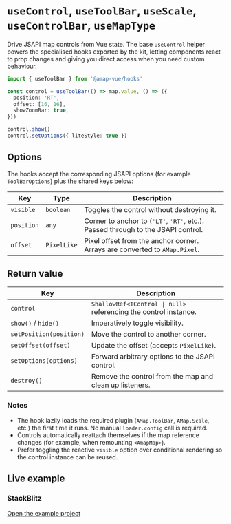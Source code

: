 # `useControl`, `useToolBar`, `useScale`, `useControlBar`, `useMapType`

Drive JSAPI map controls from Vue state. The base `useControl` helper powers the specialised hooks exported by the kit, letting
components react to prop changes and giving you direct access when you need custom behaviour.

```ts
import { useToolBar } from '@amap-vue/hooks'

const control = useToolBar(() => map.value, () => ({
  position: 'RT',
  offset: [16, 16],
  showZoomBar: true,
}))

control.show()
control.setOptions({ liteStyle: true })
```

## Options

The hooks accept the corresponding JSAPI options (for example `ToolBarOptions`) plus the shared keys below:

| Key | Type | Description |
| --- | --- | --- |
| `visible` | `boolean` | Toggles the control without destroying it. |
| `position` | `any` | Corner to anchor to (`'LT'`, `'RT'`, etc.). Passed through to the JSAPI control. |
| `offset` | `PixelLike` | Pixel offset from the anchor corner. Arrays are converted to `AMap.Pixel`. |

## Return value

| Key | Description |
| --- | --- |
| `control` | `ShallowRef<TControl \| null>` referencing the control instance. |
| `show()` / `hide()` | Imperatively toggle visibility. |
| `setPosition(position)` | Move the control to another corner. |
| `setOffset(offset)` | Update the offset (accepts `PixelLike`). |
| `setOptions(options)` | Forward arbitrary options to the JSAPI control. |
| `destroy()` | Remove the control from the map and clean up listeners. |

### Notes

- The hook lazily loads the required plugin (`AMap.ToolBar`, `AMap.Scale`, etc.) the first time it runs. No manual `loader.config` call is required.
- Controls automatically reattach themselves if the map reference changes (for example, when remounting `<AmapMap>`).
- Prefer toggling the reactive `visible` option over conditional rendering so the control instance can be reused.

## Live example

<ClientOnly>
  <UseControlHookDemo />
</ClientOnly>

<script setup lang="ts">
import UseControlHookDemo from '../examples/hooks/UseControlHookDemo.vue'
</script>

### StackBlitz

[Open the example project](https://stackblitz.com/github/your-org/amap-vue-kit/tree/main/examples/basic)
